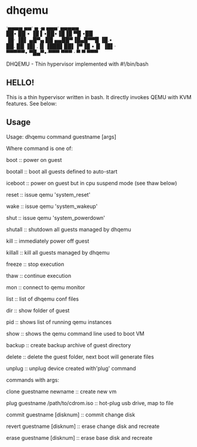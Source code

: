 # dhqemu


·▄▄▄▄         ▄▄·  ▄ .▄ ▄▄▄· ▄▄▄▄▄<br/>
██▪ ██ ▪     ▐█ ▌▪██▪▐█▐█ ▀█ •██<br/>
▐█· ▐█▌ ▄█▀▄ ██ ▄▄██▀▐█▄█▀▀█  ▐█.▪<br/>
██. ██ ▐█▌.▐▌▐███▌██▌▐▀▐█ ▪▐▌ ▐█▌·<br/>
▀▀▀▀▀•  ▀█▄▀▪·▀▀▀ ▀▀▀ · ▀  ▀  ▀▀▀<br/>

DHQEMU - Thin hypervisor implemented with #!/bin/bash

## HELLO!

This is a thin hypervisor written in bash. It directly invokes QEMU with KVM features. See below:

## Usage

Usage: dhqemu command guestname [args]

Where command is one of:

  boot     :: power on guest

  bootall  :: boot all guests defined to auto-start

  iceboot  :: power on guest but in cpu suspend mode (see thaw below)

  reset    :: issue qemu 'system_reset'

  wake     :: issue qemu 'system_wakeup'

  shut     :: issue qemu 'system_powerdown'

  shutall  :: shutdown all guests managed by dhqemu

  kill     :: immediately power off guest

  killall  :: kill all guests managed by dhqemu

  freeze   :: stop execution

  thaw     :: continue execution

  mon      :: connect to qemu monitor

  list     :: list of dhqemu conf files

  dir      :: show folder of guest

  pid      :: shows list of running qemu instances

  show     :: shows the qemu command line used to boot VM

  backup   :: create backup archive of guest directory

  delete   :: delete the guest folder, next boot will generate files

  unplug   :: unplug device created with'plug' command


commands with args:

  clone  guestname newname             :: create new vm

  plug   guestname /path/to/cdrom.iso  :: hot-plug usb drive, map to file

  commit guestname [disknum]           :: commit change disk

  revert guestname [disknum]           :: erase change disk and recreate

  erase  guestname [disknum]           :: erase base disk and recreate


